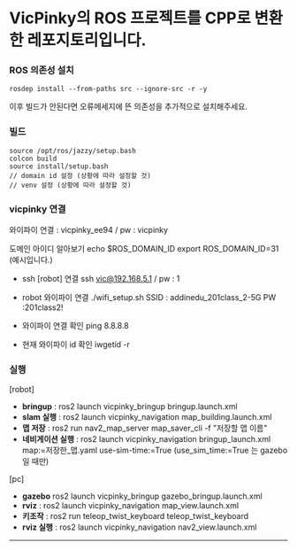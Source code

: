 # VicPinky의 ROS 프로젝트를 CPP로 변환한 레포지토리입니다.

### ROS 의존성 설치

```
rosdep install --from-paths src --ignore-src -r -y
```
이후 빌드가 안된다면 오류메세지에 뜬 의존성을 추가적으로 설치해주세요.

### 빌드

```
source /opt/ros/jazzy/setup.bash
colcon build
source install/setup.bash
// domain id 설정 (상황에 따라 설정할 것)
// venv 설정 (상황에 따라 설정할 것)
```

### vicpinky 연결
와이파이 연결 : vicpinky_ee94 / pw : vicpinky

도메인 아이디 알아보기
echo $ROS_DOMAIN_ID
export ROS_DOMAIN_ID=31 (예시입니다.)

* ssh [robot] 연결
ssh vic@192.168.5.1 / pw : 1

* robot 와이파이 연결
./wifi_setup.sh
SSID : addinedu_201class_2-5G
PW :201class2!

* 와이파이 연결 확인
ping 8.8.8.8

* 현재 와이파이 id 확인
iwgetid -r


### 실행

[robot]
- **bringup** : ros2 launch vicpinky_bringup bringup.launch.xml
- **slam 실행** : ros2 launch vicpinky_navigation map_building.launch.xml
- **맵 저장** : ros2 run nav2_map_server map_saver_cli -f "저장할 맵 이름"
- **네비게이션 실행** : ros2 launch vicpinky_navigation bringup_launch.xml map:=저장한_맵.yaml use-sim-time:=True
(use_sim_time:=True 는 gazebo일 때만)

[pc]
- **gazebo** ros2 launch vicpinky_bringup gazebo_bringup.launch.xml
- **rviz** : ros2 launch vicpinky_navigation map_view.launch.xml
- **키조작** : ros2 run teleop_twist_keyboard teleop_twist_keyboard
- **rviz 실행** : ros2 launch vicpinky_navigation nav2_view.launch.xml

---

